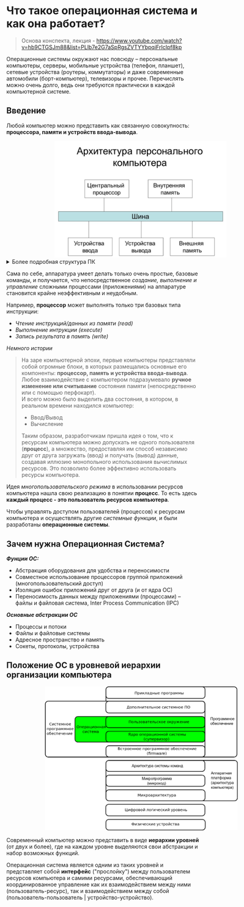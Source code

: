# Что такое операционная система и как она работает?

> Основа конспекта, лекция - https://www.youtube.com/watch?v=hb9CTGSJm88&list=PLlb7e2G7aSpRgsZVTYYbpqiFrIcIpf8kp

Операционные системы окружают нас повсюду – персональные компьютеры, серверы, мобильные устройства (телефон, планшет), сетевые устройства (роутеры, коммутаторы) и даже современные автомобили (борт-компьютер), телевизоры и прочее. Перечислять можно очень долго, ведь они требуются практически в каждой компьютерной системе.
<br>

## Введение <br>
Любой компьютер можно представить как связанную совокупность: **процессора, памяти и устройств ввода-вывода**.

<img src="img\basic_architecture.png" width="450px" hidth="450px" hspace="25%">
<details> <summary>Более подробная структура ПК</summary>
    <img src="img\Motherboard_diagram_ru.jpg" width="575px" hidth="300px" hspace="20%">
</details>

Сама по себе, аппаратура умеет делать только очень простые, базовые команды, и получается, что непосредственное *создание, выполнение и управление* сложными процессами (приложениями) на аппаратуре становится крайне неэффективным и неудобным.

Например, **процессор** может выполнять только три базовых типа инструкции: 

- *Чтение инструкций/данных из памяти (read)*
- *Выполнение интрукции (execute)*
- *Запись результата в память (write)*

*Немного истории*
> На заре компьютерной эпохи, первые компьютеры представляли собой огромные блоки, в которых размещались основные его компоненты: **процессор, память и устройства ввода-вывода**. <br>
> Любое взаимодействие с компьютером подразумевало **ручное изменение или считывание** состояния памяти (непосредственно или с помощью перфокарт). <br>
> И всего можно было выделить два состояния, в котором, в реальном времени находился компьютер:
> - Ввод/Вывод
> - Вычисление
>
>
> Таким образом, разработчикам пришла идея о том, что к ресурсам компьютера можно допускать не одного пользователя (**процесс**), а множество, предоставляя им способ независимо друг от друга загружать (ввод) и получать (вывод) данные, создавая иллюзию монопольного использования вычислимых ресурсов. Это позволило более эффективно использовать ресурсы компьютера.

Идея *многопользовательского режима* в использовании ресурсов компьютера нашла свою реализацию в понятии **процесс**. То есть здесь **каждый процесс - это пользователь ресурсов компьютера**.

Чтобы управлять доступом пользователей (процессов) к ресурсам компьютера и осуществлять другие *системные функции*, и были разработаны **операционные системы**.

## Зачем нужна Операционная Система? <br>

***Фунции ОС:***
- Абстракция оборудования для удобства и переносимости
- Совместное использование процессоров группой приложений (многопользовательский доступ)
- Изоляция ошибок приложений друг от друга (и от ядра ОС)
- Переносимость данных между приложениями (процессами) – файлы и файловая система, Inter Process Communication (IPC)

***Основные абстракции ОС***
- Процессы и потоки
- Файлы и файловые системы
- Адресное пространство и память
- Сокеты, протоколы, устройства

## Положение ОС в уровневой иерархии организации компьютера

<img src="img\GeneralizedLayeredComputerStructure_OS.png" width="650px" hidth="1150px" hspace="20%">

Современный компьютер можно представить в виде **иерархии уровней** (от двух и более), где на каждом уровне выделяются свои абстракции и набор возможных функций.

Операционная система является одним из таких уровней и представляет собой **интерфейс** ("прослойку") между пользователем ресурсов компьютера и самими ресурсами, обеспечивающий координированное управление как их взаимодействием между ними (пользователь-ресурс), так и взаимодействием между собой (пользователь-пользователь | устройство-устройство).
